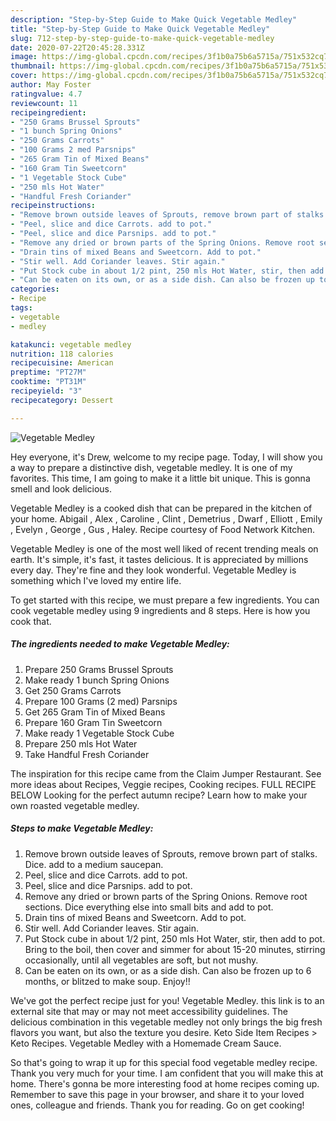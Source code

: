 ```yaml
---
description: "Step-by-Step Guide to Make Quick Vegetable Medley"
title: "Step-by-Step Guide to Make Quick Vegetable Medley"
slug: 712-step-by-step-guide-to-make-quick-vegetable-medley
date: 2020-07-22T20:45:28.331Z
image: https://img-global.cpcdn.com/recipes/3f1b0a75b6a5715a/751x532cq70/vegetable-medley-recipe-main-photo.jpg
thumbnail: https://img-global.cpcdn.com/recipes/3f1b0a75b6a5715a/751x532cq70/vegetable-medley-recipe-main-photo.jpg
cover: https://img-global.cpcdn.com/recipes/3f1b0a75b6a5715a/751x532cq70/vegetable-medley-recipe-main-photo.jpg
author: May Foster
ratingvalue: 4.7
reviewcount: 11
recipeingredient:
- "250 Grams Brussel Sprouts"
- "1 bunch Spring Onions"
- "250 Grams Carrots"
- "100 Grams 2 med Parsnips"
- "265 Gram Tin of Mixed Beans"
- "160 Gram Tin Sweetcorn"
- "1 Vegetable Stock Cube"
- "250 mls Hot Water"
- "Handful Fresh Coriander"
recipeinstructions:
- "Remove brown outside leaves of Sprouts, remove brown part of stalks. Dice. add to a medium saucepan."
- "Peel, slice and dice Carrots. add to pot."
- "Peel, slice and dice Parsnips. add to pot."
- "Remove any dried or brown parts of the Spring Onions. Remove root sections. Dice everything else into small bits and add to pot."
- "Drain tins of mixed Beans and Sweetcorn. Add to pot."
- "Stir well. Add Coriander leaves. Stir again."
- "Put Stock cube in about 1/2 pint, 250 mls Hot Water, stir, then add to pot. Bring to the boil, then cover and simmer for about 15-20 minutes, stirring occasionally, until all vegetables are soft, but not mushy."
- "Can be eaten on its own, or as a side dish. Can also be frozen up to 6 months, or blitzed to make soup. Enjoy!!"
categories:
- Recipe
tags:
- vegetable
- medley

katakunci: vegetable medley 
nutrition: 118 calories
recipecuisine: American
preptime: "PT27M"
cooktime: "PT31M"
recipeyield: "3"
recipecategory: Dessert

---
```



![Vegetable Medley](https://img-global.cpcdn.com/recipes/3f1b0a75b6a5715a/751x532cq70/vegetable-medley-recipe-main-photo.jpg)

Hey everyone, it's Drew, welcome to my recipe page. Today, I will show you a way to prepare a distinctive dish, vegetable medley. It is one of my favorites. This time, I am going to make it a little bit unique. This is gonna smell and look delicious.

Vegetable Medley is a cooked dish that can be prepared in the kitchen of your home. Abigail , Alex , Caroline , Clint , Demetrius , Dwarf , Elliott , Emily , Evelyn , George , Gus , Haley. Recipe courtesy of Food Network Kitchen.

Vegetable Medley is one of the most well liked of recent trending meals on earth. It's simple, it's fast, it tastes delicious. It is appreciated by millions every day. They're fine and they look wonderful. Vegetable Medley is something which I've loved my entire life.


To get started with this recipe, we must prepare a few ingredients. You can cook vegetable medley using 9 ingredients and 8 steps. Here is how you cook that.

<!--inarticleads1-->

##### The ingredients needed to make Vegetable Medley:

1. Prepare 250 Grams Brussel Sprouts
1. Make ready 1 bunch Spring Onions
1. Get 250 Grams Carrots
1. Prepare 100 Grams (2 med) Parsnips
1. Get 265 Gram Tin of Mixed Beans
1. Prepare 160 Gram Tin Sweetcorn
1. Make ready 1 Vegetable Stock Cube
1. Prepare 250 mls Hot Water
1. Take Handful Fresh Coriander


The inspiration for this recipe came from the Claim Jumper Restaurant. See more ideas about Recipes, Veggie recipes, Cooking recipes. FULL RECIPE BELOW Looking for the perfect autumn recipe? Learn how to make your own roasted vegetable medley. 

<!--inarticleads2-->

##### Steps to make Vegetable Medley:

1. Remove brown outside leaves of Sprouts, remove brown part of stalks. Dice. add to a medium saucepan.
1. Peel, slice and dice Carrots. add to pot.
1. Peel, slice and dice Parsnips. add to pot.
1. Remove any dried or brown parts of the Spring Onions. Remove root sections. Dice everything else into small bits and add to pot.
1. Drain tins of mixed Beans and Sweetcorn. Add to pot.
1. Stir well. Add Coriander leaves. Stir again.
1. Put Stock cube in about 1/2 pint, 250 mls Hot Water, stir, then add to pot. Bring to the boil, then cover and simmer for about 15-20 minutes, stirring occasionally, until all vegetables are soft, but not mushy.
1. Can be eaten on its own, or as a side dish. Can also be frozen up to 6 months, or blitzed to make soup. Enjoy!!


We&#39;ve got the perfect recipe just for you! Vegetable Medley. this link is to an external site that may or may not meet accessibility guidelines. The delicious combination in this vegetable medley not only brings the big fresh flavors you want, but also the texture you desire. Keto Side Item Recipes &gt; Keto Recipes. Vegetable Medley with a Homemade Cream Sauce. 

So that's going to wrap it up for this special food vegetable medley recipe. Thank you very much for your time. I am confident that you will make this at home. There's gonna be more interesting food at home recipes coming up. Remember to save this page in your browser, and share it to your loved ones, colleague and friends. Thank you for reading. Go on get cooking!
